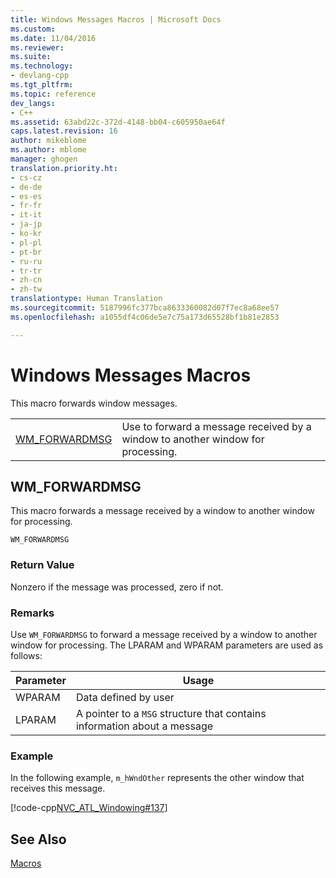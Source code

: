 ```yaml
---
title: Windows Messages Macros | Microsoft Docs
ms.custom: 
ms.date: 11/04/2016
ms.reviewer: 
ms.suite: 
ms.technology:
- devlang-cpp
ms.tgt_pltfrm: 
ms.topic: reference
dev_langs:
- C++
ms.assetid: 63abd22c-372d-4148-bb04-c605950ae64f
caps.latest.revision: 16
author: mikeblome
ms.author: mblome
manager: ghogen
translation.priority.ht:
- cs-cz
- de-de
- es-es
- fr-fr
- it-it
- ja-jp
- ko-kr
- pl-pl
- pt-br
- ru-ru
- tr-tr
- zh-cn
- zh-tw
translationtype: Human Translation
ms.sourcegitcommit: 5187996fc377bca8633360082d07f7ec8a68ee57
ms.openlocfilehash: a1055df4c06de5e7c75a173d65528bf1b81e2853

---
```

# Windows Messages Macros
This macro forwards window messages.  
  
|||  
|-|-|  
|[WM_FORWARDMSG](#wm_forwardmsg)|Use to forward a message received by a window to another window for processing.|  
  
##  <a name="wm_forwardmsg"></a>  WM_FORWARDMSG  
 This macro forwards a message received by a window to another window for processing.  
  
```
WM_FORWARDMSG
```  
  
### Return Value  
 Nonzero if the message was processed, zero if not.  
  
### Remarks  
 Use `WM_FORWARDMSG` to forward a message received by a window to another window for processing. The LPARAM and WPARAM parameters are used as follows:  
  
|Parameter|Usage|  
|---------------|-----------|  
|WPARAM|Data defined by user|  
|LPARAM|A pointer to a `MSG` structure that contains information about a message|  
  
### Example  
 In the following example, `m_hWndOther` represents the other window that receives this message.  
  
 [!code-cpp[NVC_ATL_Windowing#137](../../atl/codesnippet/cpp/windows-messages-macros_1.cpp)]  
  
## See Also  
 [Macros](../../atl/reference/atl-macros.md)



<!--HONumber=Jan17_HO1-->


